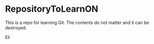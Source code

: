 # RepositoryToLearnON
This is a repo for learning Git. The contents do not matter and it can be destroyed.

Eli